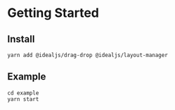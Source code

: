 # Getting Started

## Install

```
yarn add @idealjs/drag-drop @idealjs/layout-manager
```

## Example
```
cd example
yarn start
```
